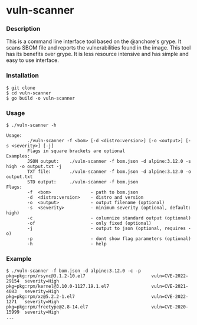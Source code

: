 # vuln-scanner

### Description
This is a command line interface tool based on the @anchore's grype. It scans SBOM file and reports the vulnerabilities found in the image. This tool has its benefits over grype. It is less resource intensive and has simple and easy to use interface.

### Installation
```
$ git clone
$ cd vuln-scanner
$ go build -o vuln-scanner
```

### Usage
```
$ ./vuln-scanner -h

Usage:
        ./vuln-scanner -f <bom> [-d <distro:version>] [-o <output>] [-s <severity>] [-j]
        Flags in square brackets are optional
Examples:
        JSON output:    ./vuln-scanner -f bom.json -d alpine:3.12.0 -s high -o output.txt -j
        TXT file:       ./vuln-scanner -f bom.json -d alpine:3.12.0 -o output.txt
        STD output:     ./vuln-scanner -f bom.json
Flags:
        -f  <bom>               - path to bom.json
        -d  <distro:version>    - distro and version
        -o  <output>            - output filename (optional)
        -s  <severity>          - minimum severity (optional, default: high)
        -c                      - columnize standard output (optional)
        -of                     - only fixed (optional)
        -j                      - output to json (optional, requires -o)
        -p                      - dont show flag parameters (optional)
        -h                      - help
```

### Example
```
$ ./vuln-scanner -f bom.json -d alpine:3.12.0 -c -p
pkg=pkg:rpm/rsync@3.1.2-10.el7                         vuln=CVE-2022-29154  severity=High
pkg=pkg:rpm/kernel@3.10.0-1127.19.1.el7                vuln=CVE-2021-4083   severity=High
pkg=pkg:rpm/xz@5.2.2-1.el7                             vuln=CVE-2022-1271   severity=High
pkg=pkg:rpm/freetype@2.8-14.el7                        vuln=CVE-2020-15999  severity=High
...
```
